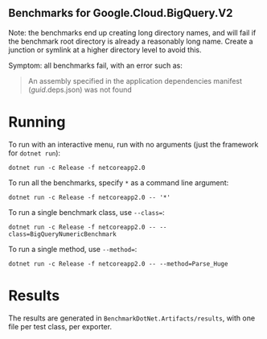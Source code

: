 Benchmarks for Google.Cloud.BigQuery.V2
---

Note: the benchmarks end up creating long directory names, and will
fail if the benchmark root directory is already a reasonably long
name. Create a junction or symlink at a higher directory level to
avoid this.

Symptom: all benchmarks fail, with an error such as:

> An assembly specified in the application dependencies manifest (*guid*.deps.json) was not found

Running
===

To run with an interactive menu, run with no arguments (just the
framework for `dotnet run`):

```text
dotnet run -c Release -f netcoreapp2.0
```

To run all the benchmarks, specify `*` as a command line argument:

```text
dotnet run -c Release -f netcoreapp2.0 -- '*'
```

To run a single benchmark class, use `--class=`:

```text
dotnet run -c Release -f netcoreapp2.0 -- --class=BigQueryNumericBenchmark
```

To run a single method, use `--method=`:

```text
dotnet run -c Release -f netcoreapp2.0 -- --method=Parse_Huge
```

Results
===

The results are generated in `BenchmarkDotNet.Artifacts/results`,
with one file per test class, per exporter.
